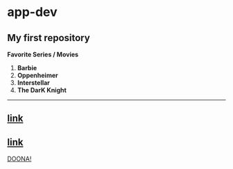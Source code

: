 # app-dev
## My first repository
**Favorite Series / Movies**
1. **Barbie**
2. **Oppenheimer**
3. **Interstellar**
4. **The DarK Knight**
---
[link](https://yts.mx/)
---
[link](gamesforyou.co)
---
[DOONA!](https://www.imdb.com/title/tt24245988/)


